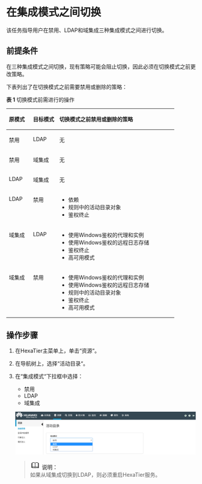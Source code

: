 # 在集成模式之间切换<a name="ZH-CN_TOPIC_0111166516"></a>

该任务指导用户在禁用、LDAP和域集成三种集成模式之间进行切换。

## 前提条件<a name="zh-cn_topic_0110574989_sa10da0c9f7d446218aabd05a1610f48a"></a>

在三种集成模式之间切换，现有策略可能会阻止切换，因此必须在切换模式之前更改策略。

下表列出了在切换模式之前需要禁用或删除的策略：

**表 1**  切换模式前需进行的操作

<a name="zh-cn_topic_0110574989_t88314a2b5d884f18bef35114bf05e8d0"></a>
<table><thead align="left"><tr id="zh-cn_topic_0110574989_r805e882013764592bc10aac09437ad8c"><th class="cellrowborder" valign="top" width="14.35%" id="mcps1.2.4.1.1"><p id="zh-cn_topic_0110574989_zh-cn_topic_0076429741_p172114813287"><a name="zh-cn_topic_0110574989_zh-cn_topic_0076429741_p172114813287"></a><a name="zh-cn_topic_0110574989_zh-cn_topic_0076429741_p172114813287"></a>原模式</p>
</th>
<th class="cellrowborder" valign="top" width="15.659999999999998%" id="mcps1.2.4.1.2"><p id="zh-cn_topic_0110574989_zh-cn_topic_0076429741_p17728486287"><a name="zh-cn_topic_0110574989_zh-cn_topic_0076429741_p17728486287"></a><a name="zh-cn_topic_0110574989_zh-cn_topic_0076429741_p17728486287"></a>目标模式</p>
</th>
<th class="cellrowborder" valign="top" width="69.99%" id="mcps1.2.4.1.3"><p id="zh-cn_topic_0110574989_zh-cn_topic_0076429741_p572848192812"><a name="zh-cn_topic_0110574989_zh-cn_topic_0076429741_p572848192812"></a><a name="zh-cn_topic_0110574989_zh-cn_topic_0076429741_p572848192812"></a>切换模式之前禁用或删除的策略</p>
</th>
</tr>
</thead>
<tbody><tr id="zh-cn_topic_0110574989_r8c68dfa98e3f4214bc33043d5ab181f6"><td class="cellrowborder" valign="top" width="14.35%" headers="mcps1.2.4.1.1 "><p id="zh-cn_topic_0110574989_zh-cn_topic_0076429741_p972144818288"><a name="zh-cn_topic_0110574989_zh-cn_topic_0076429741_p972144818288"></a><a name="zh-cn_topic_0110574989_zh-cn_topic_0076429741_p972144818288"></a>禁用</p>
</td>
<td class="cellrowborder" valign="top" width="15.659999999999998%" headers="mcps1.2.4.1.2 "><p id="zh-cn_topic_0110574989_a70a1041e6af242b49e5e0acc8ed8d440"><a name="zh-cn_topic_0110574989_a70a1041e6af242b49e5e0acc8ed8d440"></a><a name="zh-cn_topic_0110574989_a70a1041e6af242b49e5e0acc8ed8d440"></a>LDAP</p>
</td>
<td class="cellrowborder" valign="top" width="69.99%" headers="mcps1.2.4.1.3 "><p id="zh-cn_topic_0110574989_zh-cn_topic_0076429741_p272648192818"><a name="zh-cn_topic_0110574989_zh-cn_topic_0076429741_p272648192818"></a><a name="zh-cn_topic_0110574989_zh-cn_topic_0076429741_p272648192818"></a>无</p>
</td>
</tr>
<tr id="zh-cn_topic_0110574989_r99767aec2a3349078575115ae087b47c"><td class="cellrowborder" valign="top" width="14.35%" headers="mcps1.2.4.1.1 "><p id="zh-cn_topic_0110574989_zh-cn_topic_0076429741_p12723481288"><a name="zh-cn_topic_0110574989_zh-cn_topic_0076429741_p12723481288"></a><a name="zh-cn_topic_0110574989_zh-cn_topic_0076429741_p12723481288"></a>禁用</p>
</td>
<td class="cellrowborder" valign="top" width="15.659999999999998%" headers="mcps1.2.4.1.2 "><p id="zh-cn_topic_0110574989_zh-cn_topic_0076429741_p15722487282"><a name="zh-cn_topic_0110574989_zh-cn_topic_0076429741_p15722487282"></a><a name="zh-cn_topic_0110574989_zh-cn_topic_0076429741_p15722487282"></a>域集成</p>
</td>
<td class="cellrowborder" valign="top" width="69.99%" headers="mcps1.2.4.1.3 "><p id="zh-cn_topic_0110574989_zh-cn_topic_0076429741_p147304818284"><a name="zh-cn_topic_0110574989_zh-cn_topic_0076429741_p147304818284"></a><a name="zh-cn_topic_0110574989_zh-cn_topic_0076429741_p147304818284"></a>无</p>
</td>
</tr>
<tr id="zh-cn_topic_0110574989_r23a9c19e39b04bb29596f1fa9df67012"><td class="cellrowborder" valign="top" width="14.35%" headers="mcps1.2.4.1.1 "><p id="zh-cn_topic_0110574989_zh-cn_topic_0076429741_p157312481282"><a name="zh-cn_topic_0110574989_zh-cn_topic_0076429741_p157312481282"></a><a name="zh-cn_topic_0110574989_zh-cn_topic_0076429741_p157312481282"></a>LDAP</p>
</td>
<td class="cellrowborder" valign="top" width="15.659999999999998%" headers="mcps1.2.4.1.2 "><p id="zh-cn_topic_0110574989_a4a78e5f23e884323b423dd9ac474313b"><a name="zh-cn_topic_0110574989_a4a78e5f23e884323b423dd9ac474313b"></a><a name="zh-cn_topic_0110574989_a4a78e5f23e884323b423dd9ac474313b"></a>域集成</p>
</td>
<td class="cellrowborder" valign="top" width="69.99%" headers="mcps1.2.4.1.3 "><p id="zh-cn_topic_0110574989_a4449fe8cbb9244168391f2503c49dc78"><a name="zh-cn_topic_0110574989_a4449fe8cbb9244168391f2503c49dc78"></a><a name="zh-cn_topic_0110574989_a4449fe8cbb9244168391f2503c49dc78"></a>无</p>
</td>
</tr>
<tr id="zh-cn_topic_0110574989_re7a72a3dfc214140aaad005e50981738"><td class="cellrowborder" valign="top" width="14.35%" headers="mcps1.2.4.1.1 "><p id="zh-cn_topic_0110574989_a75bc5cb5690b4780abf4c643caaea209"><a name="zh-cn_topic_0110574989_a75bc5cb5690b4780abf4c643caaea209"></a><a name="zh-cn_topic_0110574989_a75bc5cb5690b4780abf4c643caaea209"></a>LDAP</p>
</td>
<td class="cellrowborder" valign="top" width="15.659999999999998%" headers="mcps1.2.4.1.2 "><p id="zh-cn_topic_0110574989_zh-cn_topic_0076429741_p17314482286"><a name="zh-cn_topic_0110574989_zh-cn_topic_0076429741_p17314482286"></a><a name="zh-cn_topic_0110574989_zh-cn_topic_0076429741_p17314482286"></a>禁用</p>
</td>
<td class="cellrowborder" valign="top" width="69.99%" headers="mcps1.2.4.1.3 "><a name="zh-cn_topic_0110574989_u9694fd26434b42ec9d5785773b931f8e"></a><a name="zh-cn_topic_0110574989_u9694fd26434b42ec9d5785773b931f8e"></a><ul id="zh-cn_topic_0110574989_u9694fd26434b42ec9d5785773b931f8e"><li>依赖</li><li>规则中的活动目录对象</li><li>鉴权终止</li></ul>
</td>
</tr>
<tr id="zh-cn_topic_0110574989_r5974016101be45c49ac0793fcab3249a"><td class="cellrowborder" valign="top" width="14.35%" headers="mcps1.2.4.1.1 "><p id="zh-cn_topic_0110574989_a81e535f9a64f4240a80173f0ee9de689"><a name="zh-cn_topic_0110574989_a81e535f9a64f4240a80173f0ee9de689"></a><a name="zh-cn_topic_0110574989_a81e535f9a64f4240a80173f0ee9de689"></a>域集成</p>
</td>
<td class="cellrowborder" valign="top" width="15.659999999999998%" headers="mcps1.2.4.1.2 "><p id="zh-cn_topic_0110574989_zh-cn_topic_0076429741_p4732483284"><a name="zh-cn_topic_0110574989_zh-cn_topic_0076429741_p4732483284"></a><a name="zh-cn_topic_0110574989_zh-cn_topic_0076429741_p4732483284"></a>LDAP</p>
</td>
<td class="cellrowborder" valign="top" width="69.99%" headers="mcps1.2.4.1.3 "><a name="zh-cn_topic_0110574989_u8439bcf4e20b41aebc3f1a40f0feeb6b"></a><a name="zh-cn_topic_0110574989_u8439bcf4e20b41aebc3f1a40f0feeb6b"></a><ul id="zh-cn_topic_0110574989_u8439bcf4e20b41aebc3f1a40f0feeb6b"><li>使用Windows鉴权的代理和实例</li><li>使用Windows鉴权的远程日志存储</li><li>鉴权终止</li><li>高可用模式</li></ul>
</td>
</tr>
<tr id="zh-cn_topic_0110574989_r5b4c19795d7547438816b981af09183e"><td class="cellrowborder" valign="top" width="14.35%" headers="mcps1.2.4.1.1 "><p id="zh-cn_topic_0110574989_a3395c06b18ef4438be9dd06d3930a3bc"><a name="zh-cn_topic_0110574989_a3395c06b18ef4438be9dd06d3930a3bc"></a><a name="zh-cn_topic_0110574989_a3395c06b18ef4438be9dd06d3930a3bc"></a>域集成</p>
</td>
<td class="cellrowborder" valign="top" width="15.659999999999998%" headers="mcps1.2.4.1.2 "><p id="zh-cn_topic_0110574989_abe3a9ebf8cc749619baf7a8704b91106"><a name="zh-cn_topic_0110574989_abe3a9ebf8cc749619baf7a8704b91106"></a><a name="zh-cn_topic_0110574989_abe3a9ebf8cc749619baf7a8704b91106"></a>禁用</p>
</td>
<td class="cellrowborder" valign="top" width="69.99%" headers="mcps1.2.4.1.3 "><a name="zh-cn_topic_0110574989_u4485e021f64f4537941e324e270bd5cb"></a><a name="zh-cn_topic_0110574989_u4485e021f64f4537941e324e270bd5cb"></a><ul id="zh-cn_topic_0110574989_u4485e021f64f4537941e324e270bd5cb"><li>使用Windows鉴权的代理和实例</li><li>使用Windows鉴权的远程日志存储</li><li>规则中的活动目录对象</li><li>鉴权终止</li><li>高可用模式</li></ul>
</td>
</tr>
</tbody>
</table>

## 操作步骤<a name="zh-cn_topic_0110574989_s79586ca02273447aa65fb9c74587a243"></a>

1.  在HexaTier主菜单上，单击“资源“。
2.  在导航树上，选择“活动目录“。
3.  在“集成模式“下拉框中选择：

    -   禁用
    -   LDAP
    -   域集成

    ![](figures/集成模式.png)

    >![](public_sys-resources/icon-note.gif) **说明：**   
    >如果从域集成切换到LDAP，则必须重启HexaTier服务。  


